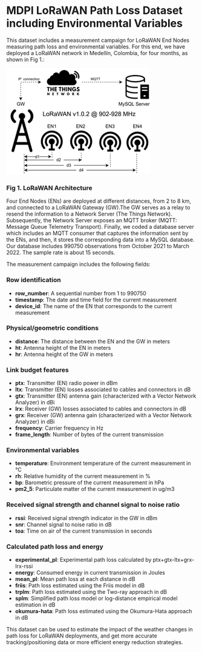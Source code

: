 # MDPI LoRaWAN Path Loss Dataset including Environmental Variables
This dataset includes a measurement campaign for LoRaWAN End Nodes measuring path loss and environmental variables. For this end, we have deployed a LoRaWAN network in Medellín, Colombia, for four months, as shown in Fig 1.:

![alt text](https://github.com/magonzalezudem/MDPI_LoRaWAN_Dataset_With_Environmental_Variables/blob/main/Architecture.png)
### Fig 1. LoRaWAN Architecture

Four End Nodes (ENs) are deployed at different distances, from 2 to 8 km, and connected to a LoRaWAN Gateway (GW).The GW serves as a relay to resend the information to a Network Server (The Things Network). Subsequently, the Network Server exposes an MQTT broker (MQTT: Message Queue Telemetry Transport). Finally, we coded a database server which includes an MQTT consumer that captures the information sent by the ENs, and then, it stores the corresponding data into a MySQL database. Our database includes 990750 observations from October 2021 to March 2022. The sample rate is about 15 seconds.

The measurement campaign includes the following fields:

### Row identification
- **row_number**: A sequential number from 1 to 990750
- **timestamp**: The date and time field for the current measurement
- **device_id**: The name of the EN that corresponds to the current measurement
### Physical/geometric conditions
- **distance**: The distance between the EN and the GW in meters
- **ht**: Antenna height of the EN in meters
- **hr**: Antenna height of the GW in meters
### Link budget features
- **ptx**: Transmitter (EN) radio power in dBm
- **ltx**: Transmitter (EN) losses associated to cables and connectors in dB
- **gtx**: Transmitter (EN) antenna gain (characterized with a Vector Network Analyzer) in dBi
- **lrx**: Receiver (GW) losses associated to cables and connectors in dB
- **grx**: Receiver (GW) antenna gain (characterized with a Vector Network Analyzer) in dBi
- **frequency**: Carrier frequency in Hz
- **frame_length**: Number of bytes of the current transmission
### Environmental variables
- **temperature**: Environment temperature of the current measurement in °C
- **rh**: Relative humidity of the current measurement in %
- **bp**: Barometric pressure of the current measurement in hPa
- **pm2_5**: Particulate matter of the current measurement in ug/m3
### Received signal strength and channel signal to noise ratio
- **rssi**: Received signal strength indicator in the GW in dBm
- **snr**: Channel signal to noise ratio in dB
- **toa**: Time on air of the current transmission in seconds
### Calculated path loss and energy
- **experimental_pl**: Experimental path loss calculated by ptx+gtx-ltx+grx-lrx-rssi
- **energy**: Consumed energy in current transmission in Joules
- **mean_pl**: Mean path loss at each distance in dB
- **friis**: Path loss estimated using the Friis model in dB
- **trplm**: Path loss estimated using the Two-ray approach in dB
- **splm**: Simplified path loss model or log-distance empirical model estimation in dB
- **okumura-hata**: Path loss estimated using the Okumura-Hata approach in dB

This dataset can be used to estimate the impact of the weather changes in path loss for LoRaWAN deployments, and get more accurate tracking/positioning data or more efficient energy reduction strategies.
